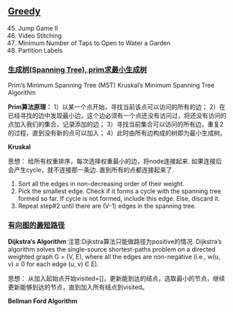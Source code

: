 ## [Greedy]()

45. Jump Game II  
1024. Video Stitching  
1326. Minimum Number of Taps to Open to Water a Garden
763. Partition Labels

### [生成树(Spanning Tree), prim求最小生成树]()
Prim’s Minimum Spanning Tree (MST)
Kruskal’s Minimum Spanning Tree Algorithm

**Prim算法原理：**
1）以某一个点开始，寻找当前该点可以访问的所有的边；
2）在已经寻找的边中发现最小边，这个边必须有一个点还没有访问过，将还没有访问的点加入我们的集合，记录添加的边；
3）寻找当前集合可以访问的所有边，重复2的过程，直到没有新的点可以加入；
4）此时由所有边构成的树即为最小生成树。

**Kruskal**

思想：
给所有权重排序，每次选择权重最小的边，将node连接起来.
如果连接后会产生cycle，就不连接那一条边.
直到所有的点都连接起来了.

1) Sort all the edges in non-decreasing order of their weight.
2) Pick the smallest edge. Check if it forms a cycle with the spanning tree formed so far. If cycle is not formed, include this edge. Else, discard it.
3) Repeat step#2 until there are (V-1) edges in the spanning tree.

### [有向图的最短路径]()

**Dijkstra’s Algorithm**
注意:Dijkstra算法只能做路径为positive的情况.
Dijkstra’s algorithm solves the single-source shortest-paths problem on a directed weighted graph G = (V, E), 
where all the edges are non-negative (i.e., w(u, v) ≥ 0 for each edge (u, v) Є E).

思想：
从加入起始点开始visited=[]，更新能到达的结点，选取最小的节点，继续更新能够到达的节点，直到加入所有结点到visited。

**Bellman Ford Algorithm**





